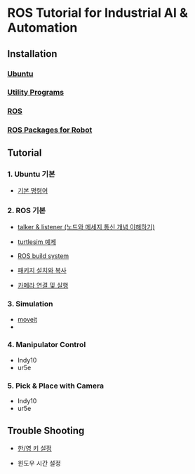 

# ROS Tutorial for Industrial AI & Automation



## Installation



### [Ubuntu](https://github.com/hyKangHGU/Industrial-AI-Automation_HGU/blob/main/tutorial/install-ubuntu.md)



### [Utility Programs](https://github.com/hyKangHGU/Industrial-AI-Automation_HGU/blob/main/tutorial/install-utility-programs.md)



### [ROS](https://github.com/hyKangHGU/Industrial-AI-Automation_HGU/blob/main/tutorial/install-ros.md)



### [ROS Packages for Robot](https://github.com/hyKangHGU/Industrial-AI-Automation_HGU/blob/main/tutorial/install-ros-packages-for-robot.md)









## Tutorial



### 1. Ubuntu 기본

- [기본 명령어](https://github.com/hyKangHGU/Industrial-AI-Automation_HGU/blob/main/tutorial/tutorial-ubuntu-basic-command.md)

### 2. ROS 기본

- [talker & listener (노드와 메세지 통신 개념 이해하기)](https://github.com/hyKangHGU/Industrial-AI-Automation_HGU/blob/main/tutorial/tutorial-ros-talker-listener.md)

- [turtlesim 예제](https://github.com/hyKangHGU/Industrial-AI-Automation_HGU/blob/main/tutorial/tutorial-ros-turtlesim.md)
- [ROS build system](https://github.com/hyKangHGU/Industrial-AI-Automation_HGU/blob/main/tutorial/tutorial-ros-build-system.md)
- [패키지 설치와 복사](https://github.com/hyKangHGU/Industrial-AI-Automation_HGU/blob/main/tutorial/tutorial-ros-package.md)
- [카메라 연결 및 실행](https://github.com/hyKangHGU/Industrial-AI-Automation_HGU/blob/main/tutorial/tutorial-ros-camera.md)

### 3. Simulation

- [moveit](https://github.com/hyKangHGU/Industrial-AI-Automation_HGU/blob/main/tutorial/tutorial-simulation-moveit.md)
- 

### 4. Manipulator Control

- Indy10
- ur5e



### 5. Pick & Place with Camera

- Indy10
- ur5e



## Trouble Shooting

- [한/영 키 설정](https://github.com/hyKangHGU/Industrial-AI-Automation_HGU/blob/main/tutorial/trouble-hangeul-key.md)

- 윈도우 시간 설정





